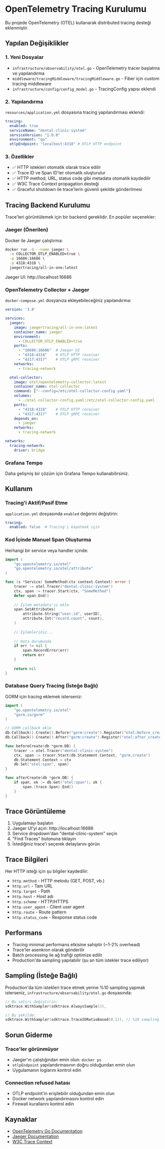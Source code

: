 # OpenTelemetry Tracing Kurulumu

Bu projede OpenTelemetry (OTEL) kullanarak distributed tracing desteği eklenmiştir.

## Yapılan Değişiklikler

### 1. Yeni Dosyalar
- `infrastructure/observability/otel.go` - OpenTelemetry tracer başlatma ve yapılandırma
- `middleware/tracingMiddleware/tracingMiddleware.go` - Fiber için custom tracing middleware
- `infrastructure/config/config_model.go` - TracingConfig yapısı eklendi

### 2. Yapılandırma
`resources/application.yml` dosyasına tracing yapılandırması eklendi:

```yaml
tracing:
  enabled: true
  serviceName: "dental-clinic-system"
  serviceVersion: "1.0.0"
  environment: "qa"
  otlpEndpoint: "localhost:4318" # OTLP HTTP endpoint
```

### 3. Özellikler
- ✅ HTTP istekleri otomatik olarak trace edilir
- ✅ Trace ID ve Span ID'ler otomatik oluşturulur
- ✅ HTTP method, URL, status code gibi metadata otomatik kaydedilir
- ✅ W3C Trace Context propagation desteği
- ✅ Graceful shutdown ile trace'lerin güvenli şekilde gönderilmesi

## Tracing Backend Kurulumu

Trace'leri görüntülemek için bir backend gereklidir. En popüler seçenekler:

### Jaeger (Önerilen)
Docker ile Jaeger çalıştırma:

```bash
docker run -d --name jaeger \
  -e COLLECTOR_OTLP_ENABLED=true \
  -p 16686:16686 \
  -p 4318:4318 \
  jaegertracing/all-in-one:latest
```

Jaeger UI: http://localhost:16686

### OpenTelemetry Collector + Jaeger

`docker-compose.yml` dosyanıza ekleyebileceğiniz yapılandırma:

```yaml
version: '3.8'

services:
  jaeger:
    image: jaegertracing/all-in-one:latest
    container_name: jaeger
    environment:
      - COLLECTOR_OTLP_ENABLED=true
    ports:
      - "16686:16686"  # Jaeger UI
      - "4318:4318"    # OTLP HTTP receiver
      - "4317:4317"    # OTLP gRPC receiver
    networks:
      - tracing-network

  otel-collector:
    image: otel/opentelemetry-collector:latest
    container_name: otel-collector
    command: ["--config=/etc/otel-collector-config.yaml"]
    volumes:
      - ./otel-collector-config.yaml:/etc/otel-collector-config.yaml
    ports:
      - "4318:4318"    # OTLP HTTP receiver
      - "4317:4317"    # OTLP gRPC receiver
    depends_on:
      - jaeger
    networks:
      - tracing-network

networks:
  tracing-network:
    driver: bridge
```

### Grafana Tempo
Daha gelişmiş bir çözüm için Grafana Tempo kullanabilirsiniz.

## Kullanım

### Tracing'i Aktif/Pasif Etme

`application.yml` dosyasında `enabled` değerini değiştirin:

```yaml
tracing:
  enabled: false  # Tracing'i kapatmak için
```

### Kod İçinde Manuel Span Oluşturma

Herhangi bir service veya handler içinde:

```go
import (
    "go.opentelemetry.io/otel"
    "go.opentelemetry.io/otel/attribute"
)

func (s *Service) SomeMethod(ctx context.Context) error {
    tracer := otel.Tracer("dental-clinic-system")
    ctx, span := tracer.Start(ctx, "SomeMethod")
    defer span.End()
    
    // İşlem metadata'sı ekle
    span.SetAttributes(
        attribute.String("user.id", userID),
        attribute.Int("record.count", count),
    )
    
    // İşlemleriniz...
    
    // Hata durumunda
    if err != nil {
        span.RecordError(err)
        return err
    }
    
    return nil
}
```

### Database Query Tracing (İsteğe Bağlı)

GORM için tracing eklemek isterseniz:

```go
import (
    "go.opentelemetry.io/otel"
    "gorm.io/gorm"
)

// GORM callback ekle
db.Callback().Create().Before("gorm:create").Register("otel:before_create", beforeCreate)
db.Callback().Create().After("gorm:create").Register("otel:after_create", afterCreate)

func beforeCreate(db *gorm.DB) {
    tracer := otel.Tracer("dental-clinic-system")
    ctx, span := tracer.Start(db.Statement.Context, "gorm.create")
    db.Statement.Context = ctx
    db.Set("otel:span", span)
}

func afterCreate(db *gorm.DB) {
    if span, ok := db.Get("otel:span"); ok {
        span.(trace.Span).End()
    }
}
```

## Trace Görüntüleme

1. Uygulamayı başlatın
2. Jaeger UI'yi açın: http://localhost:16686
3. Service dropdown'dan "dental-clinic-system" seçin
4. "Find Traces" butonuna tıklayın
5. İstediğiniz trace'i seçerek detaylarını görün

## Trace Bilgileri

Her HTTP isteği için şu bilgiler kaydedilir:
- `http.method` - HTTP metodu (GET, POST, vb.)
- `http.url` - Tam URL
- `http.target` - Path
- `http.host` - Host adı
- `http.scheme` - HTTP/HTTPS
- `http.user_agent` - Client user agent
- `http.route` - Route pattern
- `http.status_code` - Response status code

## Performans

- Tracing minimal performans etkisine sahiptir (~1-2% overhead)
- Trace'ler asenkron olarak gönderilir
- Batch processing ile ağ trafiği optimize edilir
- Production'da sampling yapılabilir (şu an tüm istekler trace ediliyor)

## Sampling (İsteğe Bağlı)

Production'da tüm istekleri trace etmek yerine %10 sampling yapmak isterseniz, `infrastructure/observability/otel.go` dosyasında:

```go
// Bu satırı değiştirin:
sdktrace.WithSampler(sdktrace.AlwaysSample()),

// Bu şekilde:
sdktrace.WithSampler(sdktrace.TraceIDRatioBased(0.1)), // %10 sampling
```

## Sorun Giderme

### Trace'ler görünmüyor
- Jaeger'ın çalıştığından emin olun: `docker ps`
- `otlpEndpoint` yapılandırmasının doğru olduğundan emin olun
- Uygulamanın loglarını kontrol edin

### Connection refused hatası
- OTLP endpoint'in erişilebilir olduğundan emin olun
- Docker network yapılandırmasını kontrol edin
- Firewall kurallarını kontrol edin

## Kaynaklar

- [OpenTelemetry Go Documentation](https://opentelemetry.io/docs/instrumentation/go/)
- [Jaeger Documentation](https://www.jaegertracing.io/docs/)
- [W3C Trace Context](https://www.w3.org/TR/trace-context/)

